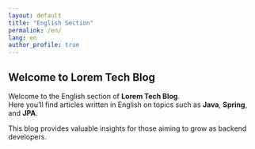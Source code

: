 ```yaml
---
layout: default
title: "English Section"
permalink: /en/
lang: en
author_profile: true
---
```


## **Welcome to Lorem Tech Blog**

Welcome to the English section of **Lorem Tech Blog**.  
Here you’ll find articles written in English on topics such as **Java**, **Spring**, and **JPA**.

This blog provides valuable insights for those aiming to grow as backend developers.

